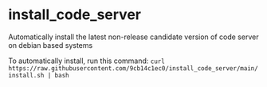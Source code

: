 # install_code_server
Automatically install the latest non-release candidate version of code server on debian based systems

To automatically install, run this command: `curl https://raw.githubusercontent.com/9cb14c1ec0/install_code_server/main/install.sh | bash`
